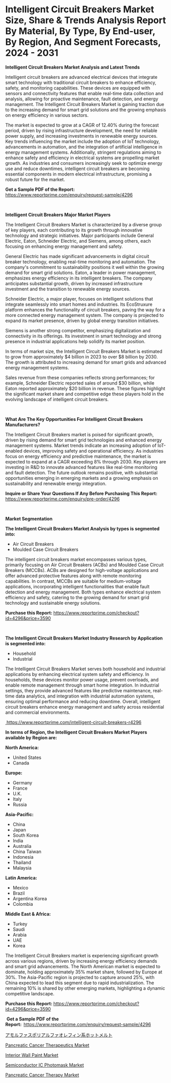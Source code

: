 <p><h1>Intelligent Circuit Breakers Market Size, Share & Trends Analysis Report By Material, By Type, By End-user, By Region, And Segment Forecasts, 2024 - 2031</h1></p><p><strong>Intelligent Circuit Breakers Market Analysis and Latest Trends</strong></p>
<p><p>Intelligent circuit breakers are advanced electrical devices that integrate smart technology with traditional circuit breakers to enhance efficiency, safety, and monitoring capabilities. These devices are equipped with sensors and connectivity features that enable real-time data collection and analysis, allowing for proactive maintenance, fault detection, and energy management. The Intelligent Circuit Breakers Market is gaining traction due to the increasing demand for smart grid solutions and the growing emphasis on energy efficiency in various sectors.</p><p>The market is expected to grow at a CAGR of 12.40% during the forecast period, driven by rising infrastructure development, the need for reliable power supply, and increasing investments in renewable energy sources. Key trends influencing the market include the adoption of IoT technology, advancements in automation, and the integration of artificial intelligence in energy management systems. Additionally, stringent regulations aiming to enhance safety and efficiency in electrical systems are propelling market growth. As industries and consumers increasingly seek to optimize energy use and reduce downtimes, intelligent circuit breakers are becoming essential components in modern electrical infrastructure, promising a robust future for the market.</p></p>
<p><strong>Get a Sample PDF of the Report:&nbsp;</strong> <a href="https://www.reportprime.com/enquiry/request-sample/4296">https://www.reportprime.com/enquiry/request-sample/4296</a></p>
<p>&nbsp;</p>
<p><strong>Intelligent Circuit Breakers Major Market Players</strong></p>
<p><p>The Intelligent Circuit Breakers Market is characterized by a diverse group of key players, each contributing to its growth through innovative technology and strategic initiatives. Major participants include General Electric, Eaton, Schneider Electric, and Siemens, among others, each focusing on enhancing energy management and safety.</p><p>General Electric has made significant advancements in digital circuit breaker technology, enabling real-time monitoring and automation. The company's commitment to sustainability positions it well within the growing demand for smart grid solutions. Eaton, a leader in power management, emphasizes energy efficiency in its intelligent breakers. The company anticipates substantial growth, driven by increased infrastructure investment and the transition to renewable energy sources.</p><p>Schneider Electric, a major player, focuses on intelligent solutions that integrate seamlessly into smart homes and industries. Its EcoStruxure platform enhances the functionality of circuit breakers, paving the way for a more connected energy management system. The company is projected to expand its market presence, driven by global energy transition initiatives.</p><p>Siemens is another strong competitor, emphasizing digitalization and connectivity in its offerings. Its investment in smart technology and strong presence in industrial applications help solidify its market position.</p><p>In terms of market size, the Intelligent Circuit Breakers Market is estimated to grow from approximately $4 billion in 2023 to over $8 billion by 2030. The growth is attributed to increasing demand for smart grids and advanced energy management systems.</p><p>Sales revenue from these companies reflects strong performances; for example, Schneider Electric reported sales of around $30 billion, while Eaton reported approximately $20 billion in revenue. These figures highlight the significant market share and competitive edge these players hold in the evolving landscape of intelligent circuit breakers.</p></p>
<p>&nbsp;</p>
<p><strong>What Are The Key Opportunities For Intelligent Circuit Breakers Manufacturers?</strong></p>
<p><p>The Intelligent Circuit Breakers market is poised for significant growth, driven by rising demand for smart grid technologies and enhanced energy management systems. Market trends indicate an increasing adoption of IoT-enabled devices, improving safety and operational efficiency. As industries focus on energy efficiency and predictive maintenance, the market is expected to expand at a CAGR exceeding 8% through 2030. Key players are investing in R&D to innovate advanced features like real-time monitoring and fault detection. The future outlook remains positive, with substantial opportunities emerging in emerging markets and a growing emphasis on sustainability and renewable energy integration.</p></p>
<p><strong>Inquire or Share Your Questions If Any Before Purchasing This Report:</strong> <a href="https://www.reportprime.com/enquiry/pre-order/4296">https://www.reportprime.com/enquiry/pre-order/4296</a></p>
<p>&nbsp;</p>
<p><strong>Market Segmentation</strong></p>
<p><strong>The Intelligent Circuit Breakers Market Analysis by types is segmented into:</strong></p>
<p><ul><li>Air Circuit Breakers</li><li>Moulded Case Circuit Breakers</li></ul></p>
<p><p>The intelligent circuit breakers market encompasses various types, primarily focusing on Air Circuit Breakers (ACBs) and Moulded Case Circuit Breakers (MCCBs). ACBs are designed for high-voltage applications and offer advanced protective features along with remote monitoring capabilities. In contrast, MCCBs are suitable for medium-voltage applications, incorporating intelligent functionalities that enable fault detection and energy management. Both types enhance electrical system efficiency and safety, catering to the growing demand for smart grid technology and sustainable energy solutions.</p></p>
<p><strong>Purchase this Report:&nbsp;</strong><a href="https://www.reportprime.com/checkout?id=4296&price=3590">https://www.reportprime.com/checkout?id=4296&price=3590</a></p>
<p>&nbsp;</p>
<p><strong>The Intelligent Circuit Breakers Market Industry Research by Application is segmented into:</strong></p>
<p><ul><li>Household</li><li>Industrial</li></ul></p>
<p><p>The Intelligent Circuit Breakers Market serves both household and industrial applications by enhancing electrical system safety and efficiency. In households, these devices monitor power usage, prevent overloads, and enable remote management through smart home integration. In industrial settings, they provide advanced features like predictive maintenance, real-time data analytics, and integration with industrial automation systems, ensuring optimal performance and reducing downtime. Overall, intelligent circuit breakers enhance energy management and safety across residential and commercial environments.</p></p>
<p><a href="https://www.reportprime.com/intelligent-circuit-breakers-r4296">&nbsp;https://www.reportprime.com/intelligent-circuit-breakers-r4296</a></p>
<p><strong>In terms of Region, the Intelligent Circuit Breakers Market Players available by Region are:</strong></p>
<p>
    <p> <strong> North America: </strong>
        <ul>
            <li>United States</li>
            <li>Canada</li>
        </ul>
        </p> 
    <p> <strong> Europe: </strong>
        <ul>
            <li>Germany</li>
            <li>France</li>
            <li>U.K.</li>
            <li>Italy</li>
            <li>Russia</li>
        </ul>
        </p> 
    <p> <strong> Asia-Pacific: </strong>
        <ul>
            <li>China</li>
            <li>Japan</li>
            <li>South Korea</li>
            <li>India</li>
            <li>Australia</li>
            <li>China Taiwan</li>
            <li>Indonesia</li>
            <li>Thailand</li>
            <li>Malaysia</li>
        </ul>
        </p> 
    <p> <strong> Latin America: </strong>
        <ul>
            <li>Mexico</li>
            <li>Brazil</li>
            <li>Argentina Korea</li>
            <li>Colombia</li>
        </ul>
        </p> 
    <p> <strong> Middle East & Africa: </strong>
        <ul>
            <li>Turkey</li>
            <li>Saudi</li>
            <li>Arabia</li>
            <li>UAE</li>
            <li>Korea</li>
        </ul>
    </p>
    </p>
<p><p>The Intelligent Circuit Breakers market is experiencing significant growth across various regions, driven by increasing energy efficiency demands and smart grid advancements. The North American market is expected to dominate, holding approximately 35% market share, followed by Europe at 30%. The Asia-Pacific region is projected to capture around 25%, with China expected to lead this segment due to rapid industrialization. The remaining 10% is shared by other emerging markets, highlighting a dynamic competitive landscape.</p></p>
<p><strong>Purchase this Report: </strong><a href="https://www.reportprime.com/checkout?id=4296&price=3590">https://www.reportprime.com/checkout?id=4296&price=3590</a></p>
<p>&nbsp;<strong>Get a Sample PDF of the Report:&nbsp;&nbsp;</strong><a href="https://www.reportprime.com/enquiry/request-sample/4296">https://www.reportprime.com/enquiry/request-sample/4296</a></p>
<p><strong></strong></p>
<p><p><a href="https://medium.com/@camron674/amorphous-poly-alpha-olefin-based-hot-melts-market-%E3%81%AF-%E3%82%B3%E3%82%B9%E3%83%88%E7%AE%A1%E7%90%86%E3%81%A8%E5%8A%B9%E7%8E%87%E5%90%91%E4%B8%8A%E3%82%92%E5%84%AA%E5%85%88%E3%81%97%E3%81%BE%E3%81%99-08db787b9488">アモルファスポリアルファオレフィン系ホットメルト</a></p><p><a href="https://medium.com/@joe.tucker3457/the-global-market-overview-of-the-pancreatic-cancer-therapeutics-market-provides-a-unique-775158aafedf">Pancreatic Cancer Therapeutics Market</a></p><p><a href="https://issuu.com/reportprime-2/docs/interior-wall-paint-market-size-203_6fcfadb7e85bae">Interior Wall Paint Market</a></p><p><a href="https://github.com/NathanColeman327/Market-Research-Report-List-1/blob/main/semiconductor-ic-photomask-market.md">Semiconductor IC Photomask Market</a></p><p><a href="https://medium.com/@joe.tucker3457/the-pancreatic-cancer-therapy-market-insights-report-offers-an-in-depth-and-thorough-analysis-of-3a817bda31ea?postPublishedType=initial">Pancreatic Cancer Therapy Market</a></p></p>